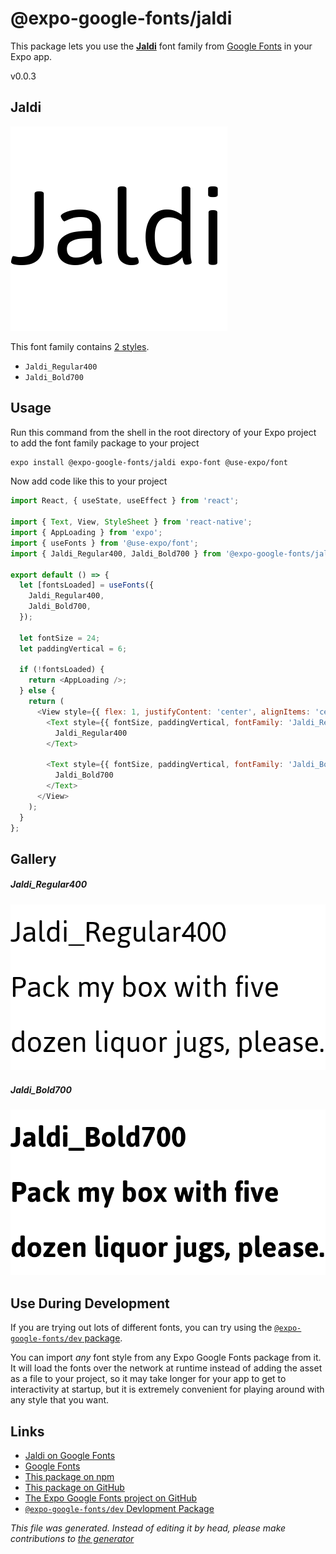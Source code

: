 # @expo-google-fonts/jaldi

This package lets you use the [**Jaldi**](https://fonts.google.com/specimen/Jaldi) font family from [Google Fonts](https://fonts.google.com/) in your Expo app.

v0.0.3

## Jaldi

![Jaldi](./font-family.png)

This font family contains [2 styles](#gallery).

- `Jaldi_Regular400`
- `Jaldi_Bold700`

## Usage

Run this command from the shell in the root directory of your Expo project to add the font family package to your project
```sh
expo install @expo-google-fonts/jaldi expo-font @use-expo/font
```

Now add code like this to your project
```js
import React, { useState, useEffect } from 'react';

import { Text, View, StyleSheet } from 'react-native';
import { AppLoading } from 'expo';
import { useFonts } from '@use-expo/font';
import { Jaldi_Regular400, Jaldi_Bold700 } from '@expo-google-fonts/jaldi';

export default () => {
  let [fontsLoaded] = useFonts({
    Jaldi_Regular400,
    Jaldi_Bold700,
  });

  let fontSize = 24;
  let paddingVertical = 6;

  if (!fontsLoaded) {
    return <AppLoading />;
  } else {
    return (
      <View style={{ flex: 1, justifyContent: 'center', alignItems: 'center' }}>
        <Text style={{ fontSize, paddingVertical, fontFamily: 'Jaldi_Regular400' }}>
          Jaldi_Regular400
        </Text>

        <Text style={{ fontSize, paddingVertical, fontFamily: 'Jaldi_Bold700' }}>
          Jaldi_Bold700
        </Text>
      </View>
    );
  }
};

```

## Gallery

##### Jaldi_Regular400
![Jaldi_Regular400](./2fd0aecfd94af32615e102201a3d6b70dd7b98a317a4b6457f9d5683435f2680.ttf.png)

##### Jaldi_Bold700
![Jaldi_Bold700](./1eb9040b249dbbf98470eca20e05d667c64d16570d20f4f3b5c8082472d03566.ttf.png)


## Use During Development

If you are trying out lots of different fonts, you can try using the [`@expo-google-fonts/dev` package](https://github.com/expo/google-fonts/tree/master/font-packages/dev#readme).

You can import *any* font style from any Expo Google Fonts package from it. It will load the fonts
over the network at runtime instead of adding the asset as a file to your project, so it may take longer
for your app to get to interactivity at startup, but it is extremely convenient
for playing around with any style that you want.

## Links

- [Jaldi on Google Fonts](https://fonts.google.com/specimen/Jaldi)
- [Google Fonts](https://fonts.google.com/)
- [This package on npm](https://www.npmjs.com/package/@expo-google-fonts/jaldi)
- [This package on GitHub](https://github.com/expo/google-fonts/tree/master/font-packages/jaldi)
- [The Expo Google Fonts project on GitHub](https://github.com/expo/google-fonts)
- [`@expo-google-fonts/dev` Devlopment Package](https://github.com/expo/google-fonts/tree/master/font-packages/dev)


*This file was generated. Instead of editing it by head, please make contributions to [the generator](https://github.com/expo/google-fonts/tree/master/packages/generator)*
